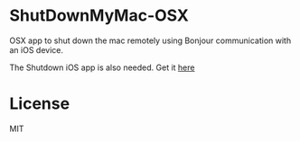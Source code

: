 # ShutDownMyMac-OSX
OSX app to shut down the mac remotely using Bonjour communication with an iOS device.

The Shutdown iOS app is also needed. Get it [here](https://github.com/brovador/ShutDownMyMac-iOS) 

# License
MIT
